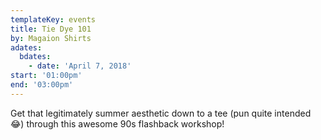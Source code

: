 ```yaml
---
templateKey: events
title: Tie Dye 101
by: Magaion Shirts
adates:
  bdates:
    - date: 'April 7, 2018'
start: '01:00pm'
end: '03:00pm'
---
```

Get that legitimately summer aesthetic down to a tee (pun quite intended 😂) through this awesome 90s flashback workshop!
